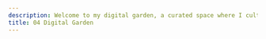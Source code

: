 ```yaml
---
description: Welcome to my digital garden, a curated space where I cultivate ideas, notes, and insights. This evolving collection serves as a reflection of my thoughts and discoveries in various fields. Feel free to wander through the garden and see what resonates with you!
title: 04 Digital Garden
---
```





